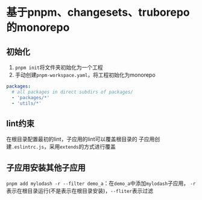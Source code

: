 # 基于pnpm、changesets、truborepo的monorepo

## 初始化
1. `pnpm init`将文件夹初始化为一个工程
2. 手动创建`pnpm-workspace.yaml`，将工程初始化为monorepo
```yaml
packages:
  # all packages in direct subdirs of packages/
  - 'packages/*'
  - 'utils/*'
```

## lint约束
在根目录配置最初的lint，子应用的lint可以覆盖根目录的
子应用创建`.eslintrc.js`，采用`extends`的方式进行覆盖

## 子应用安装其他子应用
`pnpm add mylodash -r --filter demo_a`：在`demo_a`中添加`mylodash`子应用， `-r`表示在根目录运行(不是表示在根目录安装)，`--fliter`表示过滤
